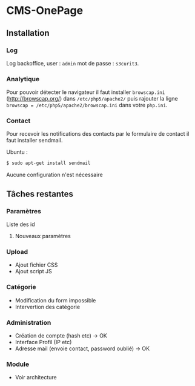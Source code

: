# CMS-OnePage

## Installation

### Log

Log backoffice, user : ```admin``` mot de passe : ```s3curit3```.

### Analytique

Pour pouvoir détecter le navigateur il faut installer ```browscap.ini ``` (http://browscap.org/) dans ```/etc/php5/apache2/``` puis rajouter la ligne ```browscap = /etc/php5/apache2/browscap.ini``` dans votre  ```php.ini```.

### Contact

Pour recevoir les notifications des contacts par le formulaire de contact il faut installer sendmail.

Ubuntu :
```sh
$ sudo apt-get install sendmail
```
Aucune configuration n'est nécessaire


## Tâches restantes

<h3>Paramètres</h3>
<p>Liste des id</p>
<ol>
  <li>Nouveaux paramètres</li>
</ol>
<h3>Upload</h3>
<ul>
  <li>Ajout fichier CSS</li>
  <li>Ajout script JS</li>
</ul>

<h3>Catégorie</h3>
<ul>
  <li>Modification du form impossible</li>
  <li>Intervertion des catégorie</li>
</ul>

<h3>Administration</h3>
<ul>
  <li>Création de compte (hash etc) -> OK</li>
  <li>Interface Profil (IP etc)</li>
  <li>Adresse mail (envoie contact, password oublié) -> OK</li>
  <liReset du mot de passe</li>
</ul>
<h3>Module</h3>
<ul>
  <li>Voir architecture</li>
</ul>
